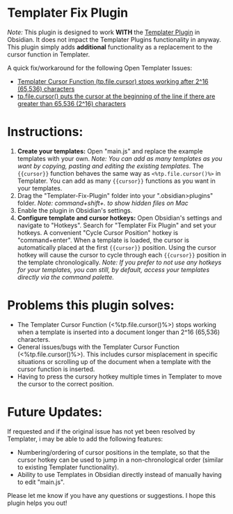 # Templater Fix Plugin

*Note:* This plugin is designed to work **WITH** the [Templater Plugin](https://github.com/billy-bg/Templater-Fix-Plugin) in Obsidian. It does not impact the Templater Plugins functionality in anyway. This plugin simply adds **additional** functionality as a replacement to the cursor function in Templater.

A quick fix/workaround for the following Open Templater Issues:
- [Templater Cursor Function (tp.file.cursor) stops working after 2^16 (65,536) characters](https://github.com/SilentVoid13/Templater/issues/1143)
- [tp.file.cursor() puts the cursor at the beginning of the line if there are greater than 65,536 (2^16) characters](https://github.com/SilentVoid13/Templater/issues/674)

# Instructions:
1. **Create your templates:** Open "main.js" and replace the example templates with your own. *Note: You can add as many templates as you want by copying, pasting and editing the existing templates.* The `{{cursor}}` function behaves the same way as `<%tp.file.cursor()%>` in Templater. You can add as many `{{cursor}}` functions as you want in your templates.
2. Drag the "Templater-Fix-Plugin" folder into your ".obsidian>plugins" folder. *Note: command+shift+. to show hidden files on Mac*
3. Enable the plugin in Obsidian's settings.
4. **Configure template and cursor hotkeys:** Open Obsidian's settings and navigate to "Hotkeys". Search for "Templater Fix Plugin" and set your hotkeys. A convenient "Cycle Cursor Position" hotkey is "command+enter". When a template is loaded, the cursor is automatically placed at the first `{{cursor}}` position. Using the cursor hotkey will cause the cursor to cycle through each `{{cursor}}` position in the template chronologically. *Note: If you prefer to not use any hotkeys for your templates, you can still, by default, access your templates directly via the command palette.*

# Problems this plugin solves:
- The Templater Cursor Function (<%tp.file.cursor()%>) stops working when a template is inserted into a document longer than 2^16 (65,536) characters.
- General issues/bugs with the Templater Cursor Function (<%tp.file.cursor()%>). This includes cursor misplacement in specific situations or scrolling up of the document when a template with the cursor function is inserted.
- Having to press the cursory hotkey multiple times in Templater to move the cursor to the correct position.

# Future Updates:
If requested and if the original issue has not yet been resolved by Templater, i may be able to add the following features:
- Numbering/ordering of cursor positions in the template, so that the cursor hotkey can be used to jump in a non-chronological order (similar to existing Templater functionality).
- Ability to use Templates in Obsidian directly instead of manually having to edit "main.js".

Please let me know if you have any questions or suggestions. I hope this plugin helps you out!


